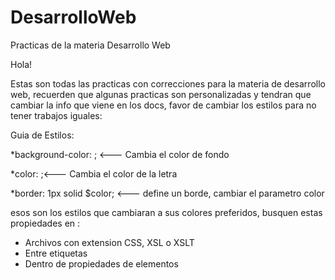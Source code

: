 # DesarrolloWeb
Practicas de la materia Desarrollo Web

Hola!

Estas son todas las practicas con correcciones para la materia de desarrollo web,
recuerden que algunas practicas son personalizadas y tendran que cambiar la info
que viene en los docs, favor de cambiar los estilos para no tener trabajos iguales:

Guia de Estilos:

*background-color: ; <--- Cambia el color de fondo

*color: ;<--- Cambia el color de la letra

*border: 1px solid $color; <--- define un borde, cambiar el parametro color

esos son los estilos que cambiaran a sus colores preferidos, busquen estas propiedades
en :

* Archivos con extension CSS, XSL o XSLT
* Entre etiquetas <style> </style>
* Dentro de propiedades de elementos <h1 style="something: some;"></h1>
